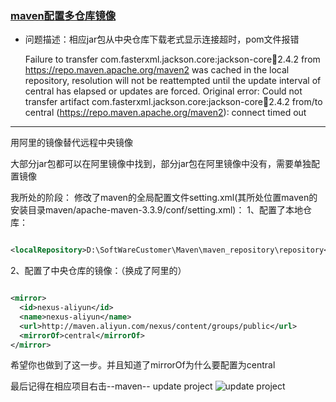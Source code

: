 ###  [maven配置多仓库镜像](http://blog.csdn.net/haohaizijhz/article/details/72841489)

* 问题描述：相应jar包从中央仓库下载老式显示连接超时，pom文件报错

    Failure to transfer com.fasterxml.jackson.core:jackson-core:jar:2.4.2 from https://repo.maven.apache.org/maven2 was cached in the local 
repository, resolution will not be reattempted until the update interval of central has elapsed or updates are forced. Original error: 
Could not transfer artifact com.fasterxml.jackson.core:jackson-core:jar:2.4.2 from/to central (https://repo.maven.apache.org/maven2): 
connect timed out

-----------------------

用阿里的镜像替代远程中央镜像

大部分jar包都可以在阿里镜像中找到，部分jar包在阿里镜像中没有，需要单独配置镜像

我所处的阶段：
修改了maven的全局配置文件setting.xml(其所处位置maven的安装目录maven/apache-maven-3.3.9/conf/setting.xml)：
1、配置了本地仓库：

```xml

<localRepository>D:\SoftWareCustomer\Maven\maven_repository\repository</localRepository>

```
2、配置了中央仓库的镜像：（换成了阿里的）
```xml

<mirror>      
  <id>nexus-aliyun</id>    
  <name>nexus-aliyun</name>  
  <url>http://maven.aliyun.com/nexus/content/groups/public</url>    
  <mirrorOf>central</mirrorOf>      
</mirror>  

```
希望你也做到了这一步。并且知道了mirrorOf为什么要配置为central


最后记得在相应项目右击--maven-- update project
![update project](https://github.com/Albatronhenry/UploadFile/blob/master/pic/%E6%9B%B4%E6%96%B0maven%E9%A1%B9%E7%9B%AE.png)
